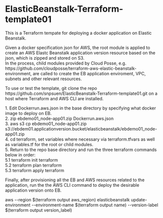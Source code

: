 # ElasticBeanstalk-Terraform-template01
This is a Terraform tempate for deploying a docker application on Elastic Beanstalk. <br>
<p>
Given a docker specification json for AWS, the root module is applied to create an AWS Elastc Beanstalk application version resource based on the json, which is zipped and stored on S3. <br>
In the process, child modules provided by Cloud Posse, e.g. https://github.com/cloudposse/terraform-aws-elastic-beanstalk-environment, are called to create the EB application enviroment, VPC, subnets and other relevant resources. <br>
<p>
To use or test the template, git clone the repo https://github.com/snpsuen/ElasticBeanstalk-Terraform-template01.git on a host where Terraform and AWS CLI are installed. <br>
<p>
1. Edit Dockerrun.aws.json in the base directory by specifying what docker image to deploy on EB. <br>
2. zip ebdemo01_node-app01.zip Dockerrun.aws.json <br>
3. aws s3 cp ebdemo01_node-app01.zip s3://ebdem01.applicationversion.bucket/elasticbeanstalk/ebdemo01_node-app01.zip <br>
4. cd terraform, set variables where necessary via terraform.tfvars as well as variables.tf for the root or child modules. <br>
5. Return to the repo base directory and run the three terraform commands below in order: <br>
5.1  terraform init terraform <br>
5.2  terraform plan terraform <br>
5.3  terraform apply terraform <br>
<p>
Finally, after provisioning all the EB and AWS resources related to the application, run the the AWS CLI command to deploy the desirable application version onto EB.
<p>
aws --region $(terraform output aws_region) elasticbeanstalk update-environment --environment-name $(terraform output name) --version-label $(terraform output version_label)
